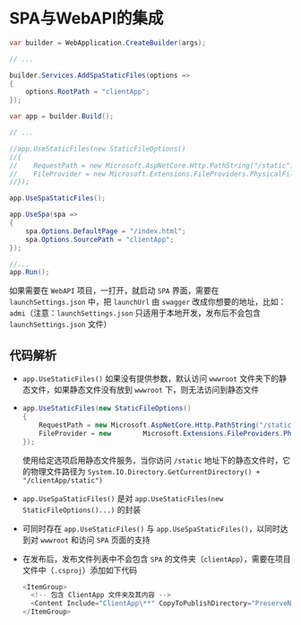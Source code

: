 # SPA与WebAPI的集成

```c#
var builder = WebApplication.CreateBuilder(args);

// ...

builder.Services.AddSpaStaticFiles(options =>
{
    options.RootPath = "clientApp";
});

var app = builder.Build();

// ...

//app.UseStaticFiles(new StaticFileOptions()
//{
//    RequestPath = new Microsoft.AspNetCore.Http.PathString("/static"),
//    FileProvider = new Microsoft.Extensions.FileProviders.PhysicalFileProvider(System.IO.Path.Combine(System.IO.Directory.GetCurrentDirectory(), "clientApp/static"))
//});

app.UseSpaStaticFiles();

app.UseSpa(spa =>
{
    spa.Options.DefaultPage = "/index.html";
    spa.Options.SourcePath = "clientApp";
});

//...
app.Run();
```

如果需要在 `WebAPI` 项目，一打开，就启动 `SPA` 界面，需要在 `launchSettings.json` 中，把 `launchUrl` 由 `swagger` 改成你想要的地址，比如：`admi`（注意：`launchSettings.json` 只适用于本地开发，发布后不会包含 `launchSettings.json` 文件）

## 代码解析

* `app.UseStaticFiles()` 如果没有提供参数，默认访问 `wwwroot` 文件夹下的静态文件，如果静态文件没有放到 `wwwroot` 下，则无法访问到静态文件

* ```c#
  app.UseStaticFiles(new StaticFileOptions()
  {
      RequestPath = new Microsoft.AspNetCore.Http.PathString("/static"),
      FileProvider = new 		Microsoft.Extensions.FileProviders.PhysicalFileProvider(System.IO.Path.Combine(System.IO.Directory.GetCurrentDirectory(), "clientApp/static"))
  });
  ```

  使用给定选项启用静态文件服务，当你访问 `/static` 地址下的静态文件时，它的物理文件路径为 `System.IO.Directory.GetCurrentDirectory() + "/clientApp/static")`

* `app.UseSpaStaticFiles()` 是对 `app.UseStaticFiles(new StaticFileOptions()...)` 的封装

* 可同时存在 `app.UseStaticFiles()` 与 `app.UseSpaStaticFiles()`，以同时达到对 `wwwroot` 和访问 `SPA` 页面的支持

* 在发布后，发布文件列表中不会包含 `SPA` 的文件夹（`clientApp`），需要在项目文件中（`.csproj`）添加如下代码

  ```c#
  <ItemGroup>
  	<!-- 包含 ClientApp 文件夹及其内容 -->
  	<Content Include="ClientApp\**" CopyToPublishDirectory="PreserveNewest" />
  </ItemGroup>
  ```

  